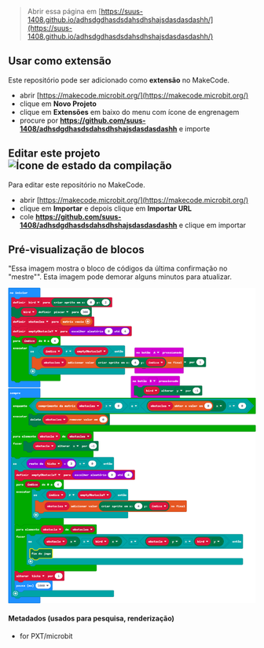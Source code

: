 
> Abrir essa página em [https://suus-1408.github.io/adhsdgdhasdsdahsdhshajsdasdasdashh/](https://suus-1408.github.io/adhsdgdhasdsdahsdhshajsdasdasdashh/)

## Usar como extensão

Este repositório pode ser adicionado como **extensão** no MakeCode.

* abrir [https://makecode.microbit.org/](https://makecode.microbit.org/)
* clique em **Novo Projeto**
* clique em **Extensões** em baixo do menu com ícone de engrenagem
* procure por **https://github.com/suus-1408/adhsdgdhasdsdahsdhshajsdasdasdashh** e importe

## Editar este projeto ![Ícone de estado da compilação](https://github.com/suus-1408/adhsdgdhasdsdahsdhshajsdasdasdashh/workflows/MakeCode/badge.svg)

Para editar este repositório no MakeCode.

* abrir [https://makecode.microbit.org/](https://makecode.microbit.org/)
* clique em **Importar** e depois clique em **Importar URL**
* cole **https://github.com/suus-1408/adhsdgdhasdsdahsdhshajsdasdasdashh** e clique em importar

## Pré-visualização de blocos

"Essa imagem mostra o bloco de códigos da última confirmação no "mestre"".
Esta imagem pode demorar alguns minutos para atualizar.

![Uma visão renderizada dos blocos](https://github.com/suus-1408/adhsdgdhasdsdahsdhshajsdasdasdashh/raw/master/.github/makecode/blocks.png)

#### Metadados (usados para pesquisa, renderização)

* for PXT/microbit
<script src="https://makecode.com/gh-pages-embed.js"></script><script>makeCodeRender("{{ site.makecode.home_url }}", "{{ site.github.owner_name }}/{{ site.github.repository_name }}");</script>
